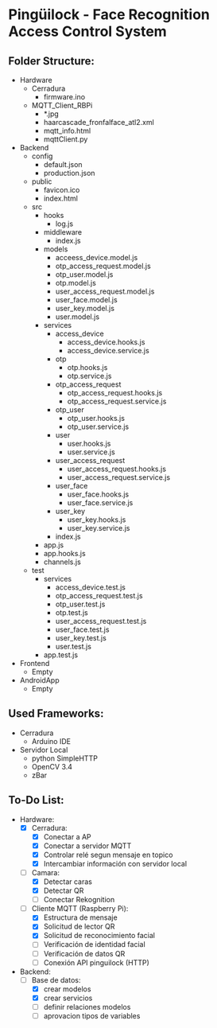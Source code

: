 # Pingüilock - Face Recognition Access Control System

## Folder Structure:
- Hardware
	- Cerradura
		- firmware.ino
	- MQTT_Client_RBPi
		- *.jpg
		- haarcascade_fronfalface_atl2.xml
		- mqtt_info.html
		- mqttClient.py
- Backend
	- config
		- default.json
		- production.json
	- public
		- favicon.ico
		- index.html
	- src
		- hooks
			- log.js
		- middleware
			- index.js
		- models
			- acceess_device.model.js
			- otp_access_request.model.js
			- otp_user.model.js
			- otp.model.js
			- user_access_request.model.js
			- user_face.model.js
			- user_key.model.js
			- user.model.js
		- services
			- access_device
				- access_device.hooks.js
				- access_device.service.js
			- otp
				- otp.hooks.js
				- otp.service.js
			- otp_access_request
				-	otp_access_request.hooks.js
				-	otp_access_request.service.js
			- otp_user
				- otp_user.hooks.js
				- otp_user.service.js
			- user
				- user.hooks.js
				- user.service.js
			- user_access_request
				- user_access_request.hooks.js
				- user_access_request.service.js
			- user_face
				- user_face.hooks.js
				- user_face.service.js
			- user_key
				- user_key.hooks.js
				- user_key.service.js
			- index.js
		- app.js
		- app.hooks.js
		- channels.js
	- test
		- services
			- access_device.test.js
			- otp_access_request.test.js
			- otp_user.test.js
			- otp.test.js
			- user_access_request.test.js
			- user_face.test.js
			- user_key.test.js
			- user.test.js
		- app.test.js
- Frontend
	- Empty
- AndroidApp
	- Empty

## Used Frameworks:
- Cerradura
	- Arduino IDE
- Servidor Local
	- python SimpleHTTP
	- OpenCV 3.4
	- zBar

## To-Do List:
- Hardware:
	- [X] Cerradura:
		- [X] Conectar a AP
		- [X] Conectar a servidor MQTT
		- [X] Controlar relé segun mensaje en topico
		- [X] Intercambiar información con servidor local
	- [ ] Camara:
		- [X] Detectar caras
		- [X] Detectar QR
		- [ ] Conectar Rekognition
	- [ ] Cliente MQTT (Raspberry Pi):
		- [X] Estructura de mensaje
		- [X] Solicitud de lector QR
		- [X] Solicitud de reconocimiento facial
		- [ ] Verificación de identidad facial
		- [ ] Verificación de datos QR
		- [ ] Conexión API pinguilock (HTTP)

- Backend:
	- [ ] Base de datos:
		- [X] crear modelos
		- [X] crear servicios
		- [ ] definir relaciones modelos
		- [ ] aprovacion tipos de variables
